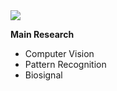 

<!--
**hyeji1221/hyeji1221** is a ✨ _special_ ✨ repository because its `README.md` (this file) appears on your GitHub profile.

Here are some ideas to get you started:

- 🔭 I’m currently working on ...
- 🌱 I’m currently learning ...
- 👯 I’m looking to collaborate on ...
- 🤔 I’m looking for help with ...
- 💬 Ask me about ...
- 📫 How to reach me: ...
- 😄 Pronouns: ...
- ⚡ Fun fact: ...
-->
<!--[![Hits](https://hits.seeyoufarm.com/api/count/incr/badge.svg?url=https%3A%2F%2Fgithub.com%2Fhyeji1221&count_bg=%2379C83D&title_bg=%23555555&icon=&icon_color=%23E7E7E7&title=hits&edge_flat=false)](https://hits.seeyoufarm.com)
[![solved.ac tier](http://mazassumnida.wtf/api/generate_badge?boj=lhg2615)](https://solved.ac/lhg2615) 
-->

<img src="https://github-stats-alpha.vercel.app/api?username=hyeji1221&cc=22272e&tc=11b1cc&ic=fff&bc=0000"/>

**Main Research**
- Computer Vision
- Pattern Recognition
- Biosignal
